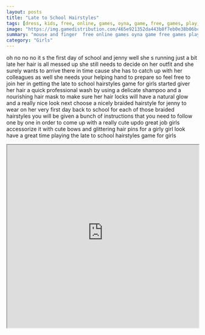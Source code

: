 ```yaml
---
layout: posts
title: "Late to School Hairstyles"
tags: [dress, kids, free, online, games, oyna, game, free, games, play, play, games]
image: "https://img.gamedistribution.com/465e921352da443b8f7eb0e38b06bc86.jpg"
summary: "mouse and finger  free online games oyna game free games play play games"
category: "Girls"
---
```


oh no no no it s the first day of school and jenny well she s running just a bit late her hair is all messed up she still needs to decide on her outfit and she surely wants to arrive there in time cause she has to catch up with her colleagues as well she needs your helping hand to prepare so feel free to join her in getting the late to school hairstyles game for girls started giver her hair a quick professional wash by using a delicate shampoo and a nourishing hair mask to make sure her hair locks will have a natural glow and a really nice look next choose a nicely braided hairstyle for jenny to wear on her very first day back to school for each of those braided hairstyles you will be given a bunch of instructions that you need to follow one by one in order to come up with a really cute updo great job girls accessorize it with cute bows and glittering hair pins for a girly girl look have a great time playing the late to school hairstyles game for girls

<iframe width="100%" height="480px;" src="https://html5.gamedistribution.com/465e921352da443b8f7eb0e38b06bc86/"></iframe>
